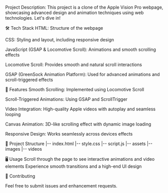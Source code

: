 Project Description: 
This project is a clone of the Apple Vision Pro webpage, showcasing advanced design and animation techniques using web technologies. 
Let's dive in! 

🛠 Tech Stack
HTML: Structure of the webpage

CSS: Styling and layout, including responsive design

JavaScript (GSAP & Locomotive Scroll): Animations and smooth scrolling effects

Locomotive Scroll: Provides smooth and natural scroll interactions

GSAP (GreenSock Animation Platform): Used for advanced animations and scroll-triggered effects

🚀 Features
Smooth Scrolling: Implemented using Locomotive Scroll

Scroll-Triggered Animations: Using GSAP and ScrollTrigger

Video Integration: High-quality Apple videos with autoplay and seamless looping

Canvas Animation: 3D-like scrolling effect with dynamic image loading

Responsive Design: Works seamlessly across devices effects

📂 Project Structure
|-- index.html
|-- style.css
|-- script.js
|-- assets
    |-- images
    |-- videos

🖥 Usage
Scroll through the page to see interactive animations and video elements
Experience smooth transitions and a high-end UI design

🤝 Contributing

Feel free to submit issues and enhancement requests.
